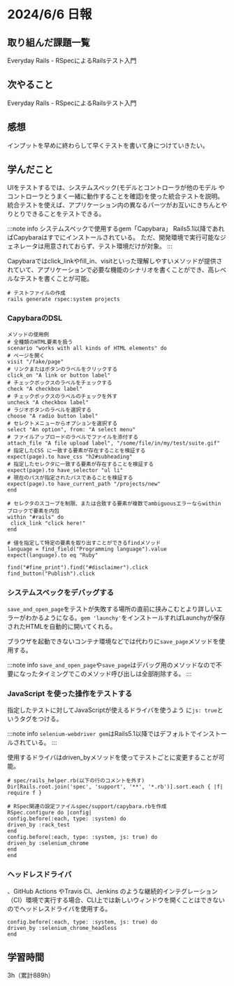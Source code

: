 # 2024/6/6 日報
## 取り組んだ課題一覧
Everyday Rails - RSpecによるRailsテスト入門

## 次やること
Everyday Rails - RSpecによるRailsテスト入門

## 感想
インプットを早めに終わらして早くテストを書いて身につけていきたい。

## 学んだこと
UIをテストするでは、システムスペック(モデルとコントローラが他のモデル
やコントローラとうまく⼀緒に動作することを確認)を使った統合テストを説明。統合テストを使えば、アプリケーション内の異なるパーツがお互いにきちんとやりとりできることをテストできる。

:::note info
システムスペックで使⽤するgem「Capybara」
Rails5.1以降であればCapybaraはすでにインストールされている。
ただ、開発環境で実⾏可能なジェネレータは⽤意されておらず、テスト環境だけが対象。
:::

Capybaraではclick_linkやfill_in、visitといった理解しやすいメソッドが提供されていて、アプリケーションで必要な機能のシナリオを書くことができ、⾼レベルなテストを書くことが可能。

```
# テストファイルの作成
rails generate rspec:system projects
```

### CapybaraのDSL
```
メソッドの使用例
# 全種類のHTML要素を扱う
scenario "works with all kinds of HTML elements" do
# ページを開く
visit "/fake/page"
# リンクまたはボタンのラベルをクリックする
click_on "A link or button label"
# チェックボックスのラベルをチェックする
check "A checkbox label"
# チェックボックスのラベルのチェックを外す
uncheck "A checkbox label"
# ラジオボタンのラベルを選択する
choose "A radio button label"
# セレクトメニューからオプションを選択する
select "An option", from: "A select menu"
# ファイルアップロードのラベルでファイルを添付する
attach_file "A file upload label", "/some/file/in/my/test/suite.gif"
# 指定したCSS に⼀致する要素が存在することを検証する
expect(page).to have_css "h2#subheading"
# 指定したセレクタに⼀致する要素が存在することを検証する
expect(page).to have_selector "ul li"
# 現在のパスが指定されたパスであることを検証する
expect(page).to have_current_path "/projects/new"
end

# セレクタのスコープを制限、または合致する要素が複数でambiguousエラーならwithin ブロックで要素を内包
within "#rails" do
 click_link "click here!"
end

# 値を指定して特定の要素を取り出すことができるfindメソッド
language = find_field("Programming language").value
expect(language).to eq "Ruby"

find("#fine_print").find("#disclaimer").click
find_button("Publish").click
```

### システムスペックをデバッグする
`save_and_open_page`をテストが失敗する場所の直前に挟みこむとより詳しいエラーがわかるようになる。`gem 'launchy'`をインストールすればLaunchyが保存されたHTMLを⾃動的に開いてくれる。

ブラウザを起動できないコンテナ環境などでは代わりに`save_page`メソッドを使用する。

:::note info
`save_and_open_page`や`save_page`はデバッグ⽤のメソッドなので不要になったタイミングでこのメソッド呼び出しは全部削除する。
:::

### JavaScript を使った操作をテストする
指定したテストに対してJavaScriptが使えるドライバを使うよう
に`js: true`というタグをつける。

:::note info
`selenium-webdriver gem`はRails5.1以降ではデフォルトでインストールされている。
:::

使⽤するドライバはdriven_byメソッドを使ってテストごとに変更することが可能。

```
# spec/rails_helper.rb(以下の⾏のコメントを外す)
Dir[Rails.root.join('spec', 'support', '**', '*.rb')].sort.each { |f| require f }

# RSpec関連の設定ファイルspec/support/capybara.rbを作成
RSpec.configure do |config|
config.before(:each, type: :system) do
driven_by :rack_test
end
config.before(:each, type: :system, js: true) do
driven_by :selenium_chrome
end
end
```

### ヘッドレスドライバ
、GitHub Actions やTravis CI、Jenkins のような継続的インテグレーション（CI）環境で実⾏する場合、CLI上では新しいウィンドウを開くことはできないのでヘッドレスドライバを使用する。
```
config.before(:each, type: :system, js: true) do
driven_by :selenium_chrome_headless
end
```

## 学習時間
3h（累計889h）
